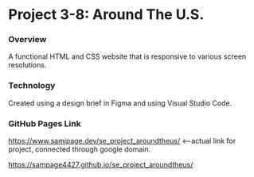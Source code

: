 # Project 3-8: Around The U.S.

### Overview  

A functional HTML and CSS website that is responsive to various screen resolutions.

### Technology

Created using a design brief in Figma and using Visual Studio Code.

### GitHub Pages Link
https://www.samjpage.dev/se_project_aroundtheus/ <--actual link for project, connected through google domain.

https://sampage4427.github.io/se_project_aroundtheus/ <!-- Used for automated testing -->
